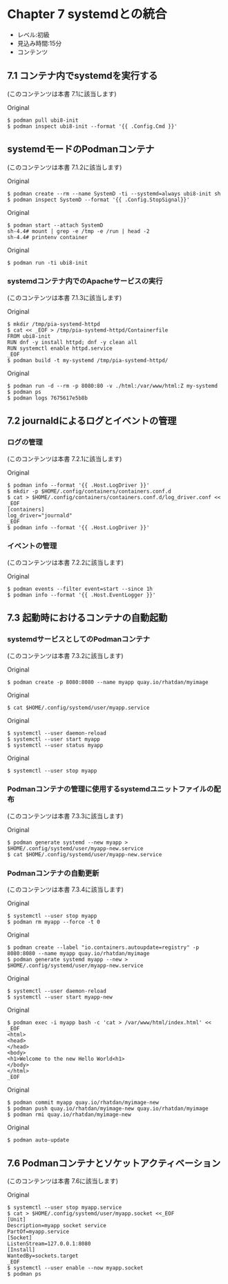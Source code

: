 # Chapter 7 systemdとの統合
- レベル:初級
- 見込み時間:15分
- コンテンツ


## 7.1 コンテナ内でsystemdを実行する
(このコンテンツは本書 7.1に該当します)

Original
```
$ podman pull ubi8-init
$ podman inspect ubi8-init --format '{{ .Config.Cmd }}'
```


## systemdモードのPodmanコンテナ
(このコンテンツは本書 7.1.2に該当します)

Original
```
$ podman create --rm --name SystemD -ti --systemd=always ubi8-init sh
$ podman inspect SystemD --format '{{ .Config.StopSignal}}'
```

Original
```
$ podman start --attach SystemD
sh-4.4# mount | grep -e /tmp -e /run | head -2
sh-4.4# printenv container
```

Original
```
$ podman run -ti ubi8-init
```


### systemdコンテナ内でのApacheサービスの実行
(このコンテンツは本書 7.1.3に該当します)

Original
```
$ mkdir /tmp/pia-systemd-httpd
$ cat << _EOF > /tmp/pia-systemd-httpd/Containerfile
FROM ubi8-init
RUN dnf -y install httpd; dnf -y clean all
RUN systemctl enable httpd.service
_EOF
$ podman build -t my-systemd /tmp/pia-systemd-httpd/
```

Original
```
$ podman run -d --rm -p 8080:80 -v ./html:/var/www/html:Z my-systemd
$ podman ps
$ podman logs 7675617e5b8b
```


## 7.2 journaldによるログとイベントの管理
### ログの管理
(このコンテンツは本書 7.2.1に該当します)

Original
```
$ podman info --format '{{ .Host.LogDriver }}'
$ mkdir -p $HOME/.config/containers/containers.conf.d
$ cat > $HOME/.config/containers/containers.conf.d/log_driver.conf << _EOF
[containers]
log_driver="journald"
_EOF
$ podman info --format '{{ .Host.LogDriver }}'
```


### イベントの管理
(このコンテンツは本書 7.2.2に該当します)

Original
```
$ podman events --filter event=start --since 1h
$ podman info --format '{{ .Host.EventLogger }}'
```


## 7.3 起動時におけるコンテナの自動起動
### systemdサービスとしてのPodmanコンテナ
(このコンテンツは本書 7.3.2に該当します)

Original
```
$ podman create -p 8080:8080 --name myapp quay.io/rhatdan/myimage
```

Original
```
$ cat $HOME/.config/systemd/user/myapp.service
```

Original
```
$ systemctl --user daemon-reload
$ systemctl --user start myapp
$ systemctl --user status myapp
```

Original
```
$ systemctl --user stop myapp
```


### Podmanコンテナの管理に使用するsystemdユニットファイルの配布
(このコンテンツは本書 7.3.3に該当します)

Original
```
$ podman generate systemd --new myapp > $HOME/.config/systemd/user/myapp-new.service
$ cat $HOME/.config/systemd/user/myapp-new.service
```


### Podmanコンテナの自動更新
(このコンテンツは本書 7.3.4に該当します)

Original
```
$ systemctl --user stop myapp
$ podman rm myapp --force -t 0
```

Original
```
$ podman create --label "io.containers.autoupdate=registry" -p 8080:8080 --name myapp quay.io/rhatdan/myimage
$ podman generate systemd myapp --new > $HOME/.config/systemd/user/myapp-new.service
```

Original
```
$ systemctl --user daemon-reload
$ systemctl --user start myapp-new
```

Original
```
$ podman exec -i myapp bash -c 'cat > /var/www/html/index.html' << _EOF
<html>
<head>
</head>
<body>
<h1>Welcome to the new Hello World<h1>
</body>
</html>
_EOF
```

Original
```
$ podman commit myapp quay.io/rhatdan/myimage-new
$ podman push quay.io/rhatdan/myimage-new quay.io/rhatdan/myimage
$ podman rmi quay.io/rhatdan/myimage-new
```

Original
```
$ podman auto-update
```


## 7.6 Podmanコンテナとソケットアクティベーション
(このコンテンツは本書 7.6に該当します)

Original
```
$ systemctl --user stop myapp.service
$ cat > $HOME/.config/systemd/user/myapp.socket <<_EOF
[Unit]
Description=myapp socket service
PartOf=myapp.service
[Socket]
ListenStream=127.0.0.1:8080
[Install]
WantedBy=sockets.target
_EOF
$ systemctl --user enable --now myapp.socket
$ podman ps
```
